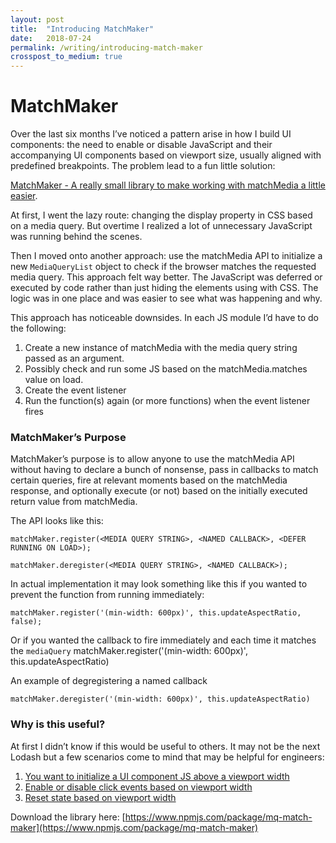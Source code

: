 ```yaml
---
layout: post
title:  "Introducing MatchMaker"
date:   2018-07-24
permalink: /writing/introducing-match-maker
crosspost_to_medium: true
---
```


# MatchMaker

Over the last six months I’ve noticed a pattern arise in how I build UI components: the need to enable or disable JavaScript and their accompanying UI components based on viewport size, usually aligned with predefined breakpoints.  The problem lead to a fun little solution:

[MatchMaker - A really small library to make working with matchMedia a little easier](https://www.npmjs.com/package/mq-match-maker).

At first, I went the lazy route: changing the display property in CSS based on a media query. But overtime I realized a lot of unnecessary JavaScript was running behind the scenes.

Then I moved onto another approach: use the matchMedia API to initialize a new `MediaQueryList` object to check if the browser matches the requested media query. This approach felt way better. The JavaScript was deferred or executed by code rather than just hiding the elements using with CSS. The logic was in one place and was easier to see what was happening and why.

This approach has noticeable downsides. In each JS module I’d have to do the following:

1. Create a new instance of matchMedia with the media query string passed as an argument. 
2. Possibly check and run some JS based on the matchMedia.matches value on load. 
3. Create the event listener
4. Run the function(s) again (or more functions) when the event listener fires

### MatchMaker’s Purpose

MatchMaker’s purpose is to allow anyone to use the matchMedia API without having to declare a bunch of nonsense, pass in callbacks to match certain queries, fire at relevant moments based on the matchMedia response, and optionally execute (or not) based on the initially executed return value from matchMedia.

The API looks like this:

    matchMaker.register(<MEDIA QUERY STRING>, <NAMED CALLBACK>, <DEFER RUNNING ON LOAD>);

    matchMaker.deregister(<MEDIA QUERY STRING>, <NAMED CALLBACK>);

In actual implementation it may look something like this if you wanted to prevent the function from running immediately: 

    matchMaker.register('(min-width: 600px)', this.updateAspectRatio, false);

Or if you wanted the callback to fire immediately and each time it matches the `mediaQuery`
    matchMaker.register('(min-width: 600px)', this.updateAspectRatio)

An example of degregistering a named callback

    matchMaker.deregister('(min-width: 600px)', this.updateAspectRatio)

### Why is this useful?

At first I didn’t know if this would be useful to others. It may not be the next Lodash but a few scenarios come to mind that may be helpful for engineers:

1. [You want to initialize a UI component JS above a viewport width](https://codepen.io/pbj/pen/ejvaaZ)
2. [Enable or disable click events based on viewport width](https://codepen.io/pbj/pen/zLwqPG)
3. [Reset state based on viewport width](https://codepen.io/pbj/pen/ZjKZWa)

Download the library here: [https://www.npmjs.com/package/mq-match-maker](https://www.npmjs.com/package/mq-match-maker)
